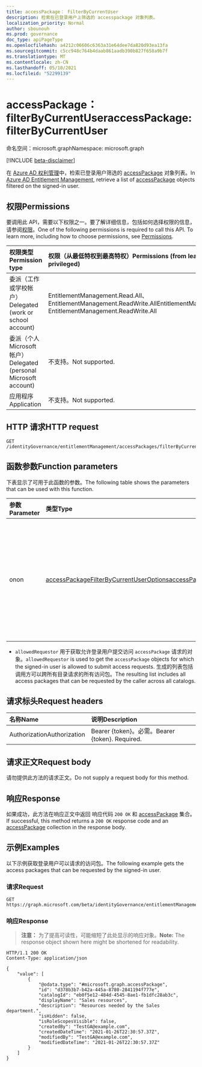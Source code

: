 ```yaml
---
title: accessPackage： filterByCurrentUser
description: 检索在已登录用户上筛选的 accesspackage 对象列表。
localization_priority: Normal
author: sbounouh
ms.prod: governance
doc_type: apiPageType
ms.openlocfilehash: a4212c06606c6363a31e64dee7da820d93ea13fa
ms.sourcegitcommit: c5cc948c764b4daab861aadb390b827f658a9b7f
ms.translationtype: MT
ms.contentlocale: zh-CN
ms.lasthandoff: 05/10/2021
ms.locfileid: "52299139"
---
```

# <a name="accesspackage-filterbycurrentuser"></a><span data-ttu-id="5206b-103">accessPackage： filterByCurrentUser</span><span class="sxs-lookup"><span data-stu-id="5206b-103">accessPackage: filterByCurrentUser</span></span>
<span data-ttu-id="5206b-104">命名空间：microsoft.graph</span><span class="sxs-lookup"><span data-stu-id="5206b-104">Namespace: microsoft.graph</span></span>

[!INCLUDE [beta-disclaimer](../../includes/beta-disclaimer.md)]

<span data-ttu-id="5206b-105">在 [Azure AD 权利管理](../resources/entitlementmanagement-root.md)中，检索已登录用户筛选的 [accessPackage](../resources/accesspackage.md) 对象列表。</span><span class="sxs-lookup"><span data-stu-id="5206b-105">In [Azure AD Entitlement Management](../resources/entitlementmanagement-root.md), retrieve a list of [accessPackage](../resources/accesspackage.md) objects filtered on the signed-in user.</span></span>

## <a name="permissions"></a><span data-ttu-id="5206b-106">权限</span><span class="sxs-lookup"><span data-stu-id="5206b-106">Permissions</span></span>
<span data-ttu-id="5206b-p101">要调用此 API，需要以下权限之一。要了解详细信息，包括如何选择权限的信息，请参阅[权限](/graph/permissions-reference)。</span><span class="sxs-lookup"><span data-stu-id="5206b-p101">One of the following permissions is required to call this API. To learn more, including how to choose permissions, see [Permissions](/graph/permissions-reference).</span></span>

|<span data-ttu-id="5206b-109">权限类型</span><span class="sxs-lookup"><span data-stu-id="5206b-109">Permission type</span></span>|<span data-ttu-id="5206b-110">权限（从最低特权到最高特权）</span><span class="sxs-lookup"><span data-stu-id="5206b-110">Permissions (from least to most privileged)</span></span>|
|:---|:---|
|<span data-ttu-id="5206b-111">委派（工作或学校帐户）</span><span class="sxs-lookup"><span data-stu-id="5206b-111">Delegated (work or school account)</span></span>|<span data-ttu-id="5206b-112">EntitlementManagement.Read.All、EntitlementManagement.ReadWrite.All</span><span class="sxs-lookup"><span data-stu-id="5206b-112">EntitlementManagement.Read.All, EntitlementManagement.ReadWrite.All</span></span>|
|<span data-ttu-id="5206b-113">委派（个人 Microsoft 帐户）</span><span class="sxs-lookup"><span data-stu-id="5206b-113">Delegated (personal Microsoft account)</span></span>|<span data-ttu-id="5206b-114">不支持。</span><span class="sxs-lookup"><span data-stu-id="5206b-114">Not supported.</span></span>|
|<span data-ttu-id="5206b-115">应用程序</span><span class="sxs-lookup"><span data-stu-id="5206b-115">Application</span></span>|<span data-ttu-id="5206b-116">不支持。</span><span class="sxs-lookup"><span data-stu-id="5206b-116">Not supported.</span></span>|

## <a name="http-request"></a><span data-ttu-id="5206b-117">HTTP 请求</span><span class="sxs-lookup"><span data-stu-id="5206b-117">HTTP request</span></span>

<!-- {
  "blockType": "ignored"
}
-->
``` http
GET /identityGovernance/entitlementManagement/accessPackages/filterByCurrentUser
```

## <a name="function-parameters"></a><span data-ttu-id="5206b-118">函数参数</span><span class="sxs-lookup"><span data-stu-id="5206b-118">Function parameters</span></span>
<span data-ttu-id="5206b-119">下表显示了可用于此函数的参数。</span><span class="sxs-lookup"><span data-stu-id="5206b-119">The following table shows the parameters that can be used with this function.</span></span>

|<span data-ttu-id="5206b-120">参数</span><span class="sxs-lookup"><span data-stu-id="5206b-120">Parameter</span></span>|<span data-ttu-id="5206b-121">类型</span><span class="sxs-lookup"><span data-stu-id="5206b-121">Type</span></span>|<span data-ttu-id="5206b-122">说明</span><span class="sxs-lookup"><span data-stu-id="5206b-122">Description</span></span>|
|:---|:---|:---|
|<span data-ttu-id="5206b-123">on</span><span class="sxs-lookup"><span data-stu-id="5206b-123">on</span></span>|[<span data-ttu-id="5206b-124">accessPackageFilterByCurrentUserOptions</span><span class="sxs-lookup"><span data-stu-id="5206b-124">accessPackageFilterByCurrentUserOptions</span></span>](../resources/accesspackage-accesspackagefilterbycurrentuseroptions.md)|<span data-ttu-id="5206b-125">可用于在访问包列表上进行筛选的当前用户选项的列表。</span><span class="sxs-lookup"><span data-stu-id="5206b-125">The list of current user options that can be used to filter on the access packages list.</span></span>|

- <span data-ttu-id="5206b-126">`allowedRequestor` 用于获取允许登录用户提交访问 `accessPackage` 请求的对象。</span><span class="sxs-lookup"><span data-stu-id="5206b-126">`allowedRequestor` is used to get the `accessPackage` objects for which the signed-in user is allowed to submit access requests.</span></span> <span data-ttu-id="5206b-127">生成的列表包括调用方可以跨所有目录请求的所有访问包。</span><span class="sxs-lookup"><span data-stu-id="5206b-127">The resulting list includes all access packages that can be requested by the caller across all catalogs.</span></span>

## <a name="request-headers"></a><span data-ttu-id="5206b-128">请求标头</span><span class="sxs-lookup"><span data-stu-id="5206b-128">Request headers</span></span>
|<span data-ttu-id="5206b-129">名称</span><span class="sxs-lookup"><span data-stu-id="5206b-129">Name</span></span>|<span data-ttu-id="5206b-130">说明</span><span class="sxs-lookup"><span data-stu-id="5206b-130">Description</span></span>|
|:---|:---|
|<span data-ttu-id="5206b-131">Authorization</span><span class="sxs-lookup"><span data-stu-id="5206b-131">Authorization</span></span>|<span data-ttu-id="5206b-p103">Bearer {token}。必需。</span><span class="sxs-lookup"><span data-stu-id="5206b-p103">Bearer {token}. Required.</span></span>|

## <a name="request-body"></a><span data-ttu-id="5206b-134">请求正文</span><span class="sxs-lookup"><span data-stu-id="5206b-134">Request body</span></span>
<span data-ttu-id="5206b-135">请勿提供此方法的请求正文。</span><span class="sxs-lookup"><span data-stu-id="5206b-135">Do not supply a request body for this method.</span></span>

## <a name="response"></a><span data-ttu-id="5206b-136">响应</span><span class="sxs-lookup"><span data-stu-id="5206b-136">Response</span></span>

<span data-ttu-id="5206b-137">如果成功，此方法在响应正文中返回 响应代码 `200 OK` 和 [accessPackage](../resources/accesspackage.md) 集合。</span><span class="sxs-lookup"><span data-stu-id="5206b-137">If successful, this method returns a `200 OK` response code and an [accessPackage](../resources/accesspackage.md) collection in the response body.</span></span>

## <a name="examples"></a><span data-ttu-id="5206b-138">示例</span><span class="sxs-lookup"><span data-stu-id="5206b-138">Examples</span></span>
<span data-ttu-id="5206b-139">以下示例获取登录用户可以请求的访问包。</span><span class="sxs-lookup"><span data-stu-id="5206b-139">The following example gets the access packages that can be requested by the signed-in user.</span></span>

### <a name="request"></a><span data-ttu-id="5206b-140">请求</span><span class="sxs-lookup"><span data-stu-id="5206b-140">Request</span></span>
<!-- {
  "blockType": "request",
  "name": "accesspackageassignmentrequest_filterByCurrentUser"
}
-->
``` http
GET https://graph.microsoft.com/beta/identityGovernance/entitlementManagement/accessPackages/filterByCurrentUser(on='allowedRequestor')
```


### <a name="response"></a><span data-ttu-id="5206b-141">响应</span><span class="sxs-lookup"><span data-stu-id="5206b-141">Response</span></span>
> <span data-ttu-id="5206b-142">**注意：** 为了提高可读性，可能缩短了此处显示的响应对象。</span><span class="sxs-lookup"><span data-stu-id="5206b-142">**Note:** The response object shown here might be shortened for readability.</span></span>
<!-- {
  "blockType": "response",
  "truncated": true,
  "@odata.type": "Collection(microsoft.graph.accessPackageAssignmentRequest)"
}
-->
``` http
HTTP/1.1 200 OK
Content-Type: application/json

{
    "value": [
        {
            "@odata.type": "#microsoft.graph.accessPackage",
            "id": "d378b3b7-b42a-445a-8780-2841194f777e",
            "catalogId": "eb0f5e12-484d-4545-8ae1-fb1dfc28ab3c",
            "displayName": "Sales resources",
            "description": "Resources needed by the Sales department.",
            "isHidden": false,
            "isRoleScopesVisible": false,
            "createdBy": "TestGA@example.com",
            "createdDateTime": "2021-01-26T22:30:57.37Z",
            "modifiedBy": "TestGA@example.com",
            "modifiedDateTime": "2021-01-26T22:30:57.37Z"
        }
    ]
}
```


